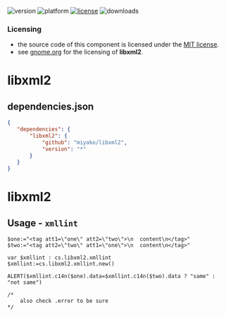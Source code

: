 ![version](https://img.shields.io/badge/version-20%2B-E23089)
![platform](https://img.shields.io/static/v1?label=platform&message=mac-intel%20|%20mac-arm%20|%20win-64&color=blue)
[![license](https://img.shields.io/github/license/miyako/libxml2)](LICENSE)
![downloads](https://img.shields.io/github/downloads/miyako/libxml2/total)

### Licensing

* the source code of this component is licensed under the [MIT license](https://github.com/miyako/cpdf/blob/master/LICENSE).
* see [gnome.org](https://gitlab.gnome.org/GNOME/libxml2/-/wikis/home) for the licensing of **libxml2**.

# libxml2

## dependencies.json

 ```json
{
    "dependencies": {
        "libxml2": {
            "github": "miyako/libxml2",
            "version": "*"
        }
    }
}
```
# libxml2

## Usage - `xmllint`

```4d
$one:="<tag att1=\"one\" att2=\"two\">\n  content\n</tag>"
$two:="<tag att2=\"two\" att1=\"one\">\n  content\n</tag>"

var $xmllint : cs.libxml2.xmllint
$xmllint:=cs.libxml2.xmllint.new()

ALERT($xmllint.c14n($one).data=$xmllint.c14n($two).data ? "same" : "not same")

/*
	also check .error to be sure
*/
```

